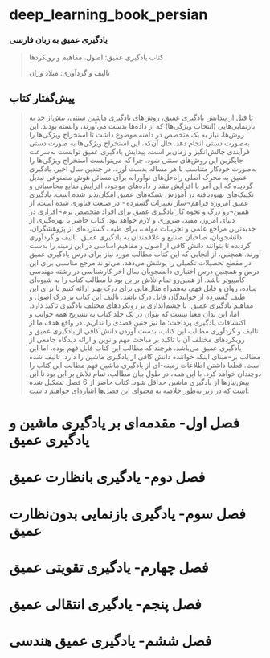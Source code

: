# deep_learning_book_persian
###  یادگیری عمیق به زبان فارسی
> کتاب یادگیری عمیق: اصول، مفاهیم و رویکردها
> 
> تالیف و گردآوری: میلاد وزان
## پیش‌گفتار کتاب
> تا قبل از پیدایش یادگیری عمیق، روش‌های یادگیری ماشین سنتی، بیش‌از حد به بازنمایی‌هایی (انتخاب ویژگی‌ها) که از داده‌ها بدست می‌آورند، وابسته بودند. این روش‌ها، نیاز به یک متخصص در دامنه موضوع داشت تا استخراج ویژگی‌ها را به‌صورت دستی انجام دهد. حال آن‌که، این استخراج ویژگی‌ها به صورت دستی فرآیندی چالش‌انگیز و زمان‌بر است. پیدایش یادگیری عمیق توانست به‌سرعت جایگزین این روش‌های سنتی شود. چرا که می‌توانست استخراج ویژگی‌ها را به‌صورت خودکار متناسب با هر مساله بدست آورد.
در چندین سال اخیر، یادگیری عمیق به محرک اصلی راه‌حل‌های نوآورانه برای مسائل هوش مصنوعی تبدیل گردیده که این امر با افزایش مقدار داده‌های موجود، افزایش منابع محاسباتی و تکنیک‌های بهبود‌یافته در آموزش شبکه‌های عمیق امکان‌پذیر شده است. یادگیری عمیق امروزه فراهم¬ساز تغییرات گسترده¬ در صنعت فناوری شده است، از همین¬رو درک و نحوه کار یادگیری عمیق برای افراد متخصص نرم¬افزاری در دنیای امروز، مفید، ضروری و لازم خواهد بود.
کتاب حاضر با بهره‌گیری از جدیدترین مراجع علمی و تجربیات مولف، برای طیف گسترده‌ای از پژوهشگران، دانشجویان، صاحبان صنایع و علاقمندان به یادگیری عمیق، تالیف و گردآوری گردیده تا بتوانند دانش کافی از اصول و مفاهیم اساسی در این زمینه را بدست آورند. همچنین، از آنجایی که این کتاب مطالب مورد نیاز برای درس یادگیری عمیق در مقطع تحصیلات تکمیلی را پوشش می‌دهد، می‌تواند مرجع مناسبی برای این درس و همچنین درس اختیاری دانشجویان سال آخر کارشناسی در رشته مهندسی کامپیوتر باشد. از همین‌رو تمام تلاش براین بود تا مطالب کتاب را به شیوه‌ای ساده، روان و قابل فهم، به‌همراه مثال‌هایی برای درک بهتر ارائه کنیم تا برای این طیف گسترده از خوانندگان قابل درک باشد.
تالیف این کتاب بر درک اصول و مفاهیم یادگیری عمیق، با چشم‌اندازی بر رویکردهای مختلف یادگیری تاکید دارد. اما، این بدان معنا نیست که بتوان در یک جلد کتاب به تشریح همه جوانب و اکتشافات یادگیری پرداخت؛ ما نیز چنین قصدی را نداریم. در واقع هدف ما از تالیف و گردآوری مطالب این کتاب، بدست آوردن دانش کافی از یادگیری عمیق و رویکردهای مختلف آن با تاکید بر مباحث مهم و نوین و ارائه دیدگاه جامعی از یادگیری عمیق می‌باشد.
 هرچند که مطالب این کتاب قابل فهم بوده، اما این مطالب بر¬مبنای اینکه خواننده دانش کافی از یادگیری ماشین را دارد، تالیف شده است. قطعا داشتن اطلاعات زمینه-ای از یادگیری ماشین فهم مطالب این کتاب را دو‌چندان خواهد کرد. با این همه، در طول بیان مطالب، تمام تلاش بر این بود تا این پیش‌نیاز‌ها از یادگیری ماشین حداقل شود.
کتاب حاضر از 6 فصل تشکیل شده است که در زیر به‌طور خلاصه به محتوای این فصل‌ها اشاره‌ای خواهیم داشت:



# فصل اول- مقدمه‌ای بر یادگیری ماشین و یادگیری عمیق

# فصل دوم- یادگیری بانظارت عمیق

# فصل سوم- یادگیری بازنمایی بدون‌نظارت عمیق

# فصل چهارم- یادگیری تقویتی عمیق

# فصل پنجم- یادگیری انتقالی عمیق

# فصل ششم- یادگیری عمیق هندسی
